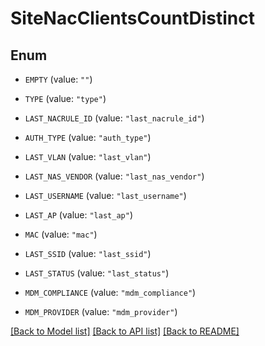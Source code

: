 # SiteNacClientsCountDistinct

## Enum


* `EMPTY` (value: `""`)

* `TYPE` (value: `"type"`)

* `LAST_NACRULE_ID` (value: `"last_nacrule_id"`)

* `AUTH_TYPE` (value: `"auth_type"`)

* `LAST_VLAN` (value: `"last_vlan"`)

* `LAST_NAS_VENDOR` (value: `"last_nas_vendor"`)

* `LAST_USERNAME` (value: `"last_username"`)

* `LAST_AP` (value: `"last_ap"`)

* `MAC` (value: `"mac"`)

* `LAST_SSID` (value: `"last_ssid"`)

* `LAST_STATUS` (value: `"last_status"`)

* `MDM_COMPLIANCE` (value: `"mdm_compliance"`)

* `MDM_PROVIDER` (value: `"mdm_provider"`)


[[Back to Model list]](../README.md#documentation-for-models) [[Back to API list]](../README.md#documentation-for-api-endpoints) [[Back to README]](../README.md)


